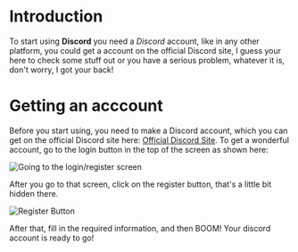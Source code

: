 # Introduction
To start using **Discord** you need a *Discord* account, like in any other platform, you could get a account on the official
Discord site, I guess your here to check some stuff out or you have a serious problem, whatever it is, don't worry, I got
your back!

# Getting an acccount
Before you start using, you need to make a Discord account, which you can get on the official Discord site here: 
[Official Discord Site](https://www.discordapp.com). To get a wonderful account, go to the login button in the top of the 
screen as shown here: 

![Going to the login/register screen](https://cdn.discordapp.com/attachments/328217116924837889/356439711977439234/image.jpg)

After you go to that screen, click on the register button, that's a little bit hidden there.

![Register Button](https://cdn.discordapp.com/attachments/328217116924837889/356439652678500362/image.jpg)

After that, fill in the required information, and then BOOM! Your discord account is ready to go!



